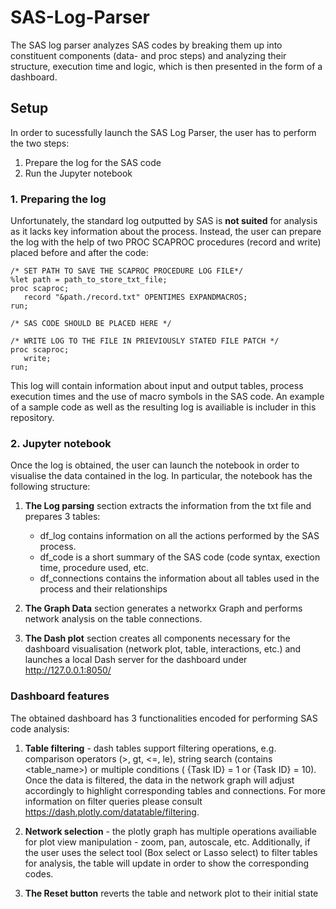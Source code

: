 # SAS-Log-Parser

The SAS log parser analyzes SAS codes by breaking them up into constituent components (data- and proc steps) and analyzing their structure, execution time and logic, which is then presented in the form of a dashboard.

## Setup

In order to sucessfully launch the SAS Log Parser, the user has to perform the two steps:
1. Prepare the log for the SAS code
2. Run the Jupyter notebook


### 1. Preparing the log

Unfortunately, the standard log outputted by SAS is **not suited** for analysis as it lacks key information about the process. Instead, the user can prepare the log with the help of two PROC SCAPROC procedures (record and write) placed before and after the code:

```{sas}
/* SET PATH TO SAVE THE SCAPROC PROCEDURE LOG FILE*/
%let path = path_to_store_txt_file;
proc scaproc; 
   record "&path./record.txt" OPENTIMES EXPANDMACROS; 
run;

/* SAS CODE SHOULD BE PLACED HERE */

/* WRITE LOG TO THE FILE IN PRIEVIOUSLY STATED FILE PATCH */
proc scaproc; 
   write; 
run;
```

This log will contain information about input and output tables, process execution times and the use of macro symbols in the SAS code. An example of a sample code as well as the resulting log is availiable is includer in this repository.

### 2. Jupyter notebook

Once the log is obtained, the user can launch the notebook in order to visualise the data contained in the log. In particular, the notebook has the following structure:

1) **The Log parsing** section extracts the information from the txt file and prepares 3 tables: 
    - df_log contains information on all the actions performed by the SAS process.
    - df_code is a short summary of the SAS code (code syntax, exection time, procedure used, etc. 
    - df_connections contains the information about all tables used in the process and their relationships

2) **The Graph Data** section generates a networkx Graph and performs network analysis on the table connections.

3) **The Dash plot** section creates all components necessary for the dashboard visualisation (network plot, table, interactions, etc.) and launches a local Dash server for the dashboard under <http://127.0.0.1:8050/>


### Dashboard features
The obtained dashboard has 3 functionalities encoded for performing SAS code analysis:

1) **Table filtering** - dash tables support filtering operations, e.g. comparison operators (>, gt, <=, le), string search (contains <table_name>) or multiple conditions ( {Task ID} = 1 or {Task ID} = 10). Once the data is filtered, the data in the network graph will adjust accordingly to highlight corresponding tables and connections. For more information on filter queries please consult <https://dash.plotly.com/datatable/filtering>.

2) **Network selection** - the plotly graph has multiple operations availiable for plot view manipulation - zoom, pan, autoscale, etc. Additionally, if the user uses the select tool (Box select or Lasso select) to filter tables for analysis, the table will update in order to show the corresponding codes.

3) **The Reset button** reverts the table and network plot to their initial state

